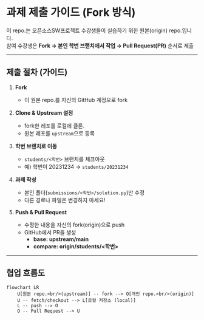 # 과제 제출 가이드 (Fork 방식)
이 repo.는 오픈소스SW프로젝트 수강생들이 실습하기 위한 원본(origin) repo.입니다.  
참여 수강생은 **Fork → 본인 학번 브랜치에서 작업 → Pull Request(PR)** 순서로 제출

---

## 제출 절차 (가이드)

1. **Fork**  
   - 이 원본 repo.를 자신의 GitHub 계정으로 fork

2. **Clone & Upstream 설정**  
   - fork한 레포를 로컬에 클론.  
   - 원본 레포를 `upstream`으로 등록

3. **학번 브랜치로 이동**  
   - `students/<학번>` 브랜치를 체크아웃
   - 예) 학번이 20231234 → `students/20231234`

4. **과제 작성**  
   - 본인 폴더(`submissions/<학번>/solution.py`)만 수정
   - 다른 경로나 파일은 변경하지 마세요!

5. **Push & Pull Request**  
   - 수정한 내용을 자신의 fork(origin)으로 push
   - GitHub에서 PR을 생성
     - **base: upstream/main**  
     - **compare: origin/students/<학번>**

---

## 협업 흐름도

```mermaid
flowchart LR
    U[원본 repo.<br/>(upstream)] -- fork --> O[개인 repo.<br/>(origin)]
    U -- fetch/checkout --> L[로컬 저장소 (local)]
    L -- push --> O
    O -- Pull Request --> U